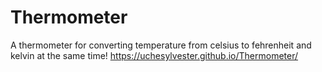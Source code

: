 # Thermometer
A thermometer for converting temperature from celsius to fehrenheit and kelvin at the same time!
https://uchesylvester.github.io/Thermometer/
